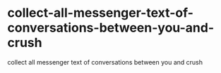 # collect-all-messenger-text-of-conversations-between-you-and-crush
collect all messenger text of conversations between you and crush

